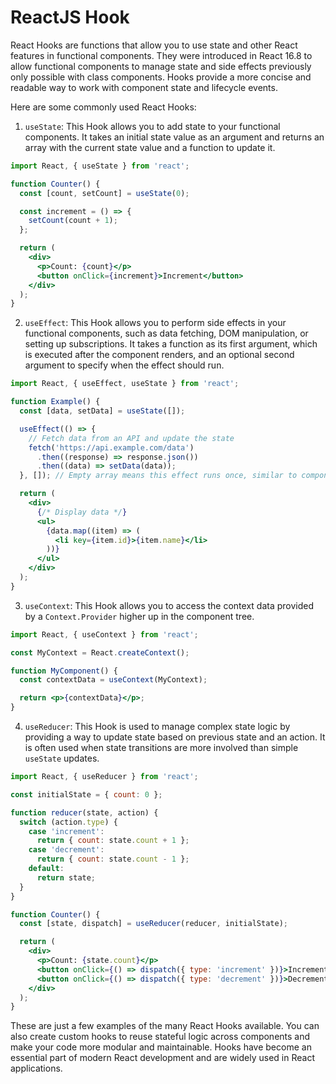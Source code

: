 # ReactJS Hook

React Hooks are functions that allow you to use state and other React features in functional components. They were introduced in React 16.8 to allow functional components to manage state and side effects previously only possible with class components. Hooks provide a more concise and readable way to work with component state and lifecycle events.

Here are some commonly used React Hooks:

1. `useState`: This Hook allows you to add state to your functional components. It takes an initial state value as an argument and returns an array with the current state value and a function to update it.

```jsx
import React, { useState } from 'react';

function Counter() {
  const [count, setCount] = useState(0);

  const increment = () => {
    setCount(count + 1);
  };

  return (
    <div>
      <p>Count: {count}</p>
      <button onClick={increment}>Increment</button>
    </div>
  );
}
```

2. `useEffect`: This Hook allows you to perform side effects in your functional components, such as data fetching, DOM manipulation, or setting up subscriptions. It takes a function as its first argument, which is executed after the component renders, and an optional second argument to specify when the effect should run.

```jsx
import React, { useEffect, useState } from 'react';

function Example() {
  const [data, setData] = useState([]);

  useEffect(() => {
    // Fetch data from an API and update the state
    fetch('https://api.example.com/data')
      .then((response) => response.json())
      .then((data) => setData(data));
  }, []); // Empty array means this effect runs once, similar to componentDidMount

  return (
    <div>
      {/* Display data */}
      <ul>
        {data.map((item) => (
          <li key={item.id}>{item.name}</li>
        ))}
      </ul>
    </div>
  );
}
```

3. `useContext`: This Hook allows you to access the context data provided by a `Context.Provider` higher up in the component tree.

```jsx
import React, { useContext } from 'react';

const MyContext = React.createContext();

function MyComponent() {
  const contextData = useContext(MyContext);

  return <p>{contextData}</p>;
}
```

4. `useReducer`: This Hook is used to manage complex state logic by providing a way to update state based on previous state and an action. It is often used when state transitions are more involved than simple `useState` updates.

```jsx
import React, { useReducer } from 'react';

const initialState = { count: 0 };

function reducer(state, action) {
  switch (action.type) {
    case 'increment':
      return { count: state.count + 1 };
    case 'decrement':
      return { count: state.count - 1 };
    default:
      return state;
  }
}

function Counter() {
  const [state, dispatch] = useReducer(reducer, initialState);

  return (
    <div>
      <p>Count: {state.count}</p>
      <button onClick={() => dispatch({ type: 'increment' })}>Increment</button>
      <button onClick={() => dispatch({ type: 'decrement' })}>Decrement</button>
    </div>
  );
}
```

These are just a few examples of the many React Hooks available. You can also create custom hooks to reuse stateful logic across components and make your code more modular and maintainable. Hooks have become an essential part of modern React development and are widely used in React applications.
